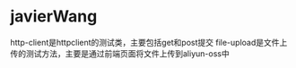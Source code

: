 # javierWang
http-client是httpclient的测试类，主要包括get和post提交
file-upload是文件上传的测试方法，主要是通过前端页面将文件上传到aliyun-oss中